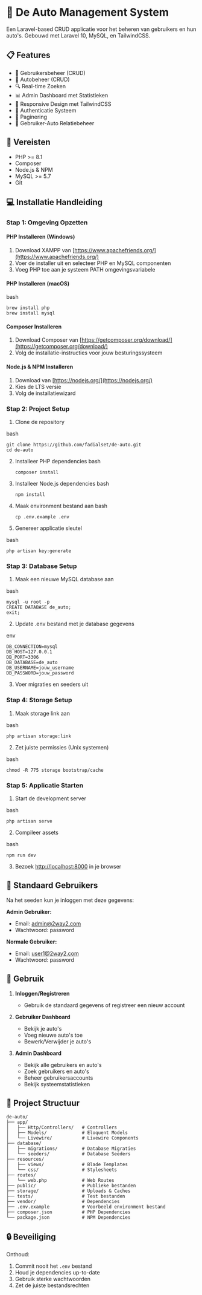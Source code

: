 # 🚗 De Auto Management System

Een Laravel-based CRUD applicatie voor het beheren van gebruikers en hun auto's. Gebouwd met Laravel 10, MySQL, en TailwindCSS.

## 📋 Features

-   👥 Gebruikersbeheer (CRUD)
-   🚙 Autobeheer (CRUD)
-   🔍 Real-time Zoeken
-   📊 Admin Dashboard met Statistieken
-   📱 Responsive Design met TailwindCSS
-   🔐 Authenticatie Systeem
-   📄 Paginering
-   🔗 Gebruiker-Auto Relatiebeheer

## 🔧 Vereisten

-   PHP >= 8.1
-   Composer
-   Node.js & NPM
-   MySQL >= 5.7
-   Git

## 💻 Installatie Handleiding

### Stap 1: Omgeving Opzetten

#### PHP Installeren (Windows)

1. Download XAMPP van [https://www.apachefriends.org/](https://www.apachefriends.org/)
2. Voer de installer uit en selecteer PHP en MySQL componenten
3. Voeg PHP toe aan je systeem PATH omgevingsvariabele

#### PHP Installeren (macOS)

bash
```
brew install php
brew install mysql
```

#### Composer Installeren

1. Download Composer van [https://getcomposer.org/download/](https://getcomposer.org/download/)
2. Volg de installatie-instructies voor jouw besturingssysteem

#### Node.js & NPM Installeren

1. Download van [https://nodejs.org/](https://nodejs.org/)
2. Kies de LTS versie
3. Volg de installatiewizard

### Stap 2: Project Setup

1. Clone de repository

bash
```
git clone https://github.com/fadialset/de-auto.git
cd de-auto
```

2. Installeer PHP dependencies
   bash
   ```
   composer install
   ```

4. Installeer Node.js dependencies
   bash
   ```
   npm install
   ```

5. Maak environment bestand aan
   bash
   ```
   cp .env.example .env
   ```

6. Genereer applicatie sleutel

bash
```
php artisan key:generate
```

### Stap 3: Database Setup

1. Maak een nieuwe MySQL database aan

bash
```
mysql -u root -p
CREATE DATABASE de_auto;
exit;
```
2. Update .env bestand met je database gegevens

env
```
DB_CONNECTION=mysql
DB_HOST=127.0.0.1
DB_PORT=3306
DB_DATABASE=de_auto
DB_USERNAME=jouw_username
DB_PASSWORD=jouw_password
```

3. Voer migraties en seeders uit

### Stap 4: Storage Setup

1. Maak storage link aan

bash
```
php artisan storage:link
```

2. Zet juiste permissies (Unix systemen)

bash
```
chmod -R 775 storage bootstrap/cache
```

### Stap 5: Applicatie Starten

1. Start de development server

bash
```
php artisan serve
```

2. Compileer assets

bash
```
npm run dev
```

3. Bezoek [http://localhost:8000](http://localhost:8000) in je browser

## 👤 Standaard Gebruikers

Na het seeden kun je inloggen met deze gegevens:

**Admin Gebruiker:**

-   Email: admin@2way2.com
-   Wachtwoord: password

**Normale Gebruiker:**

-   Email: user1@2way2.com
-   Wachtwoord: password

## 🚀 Gebruik

1. **Inloggen/Registreren**

    - Gebruik de standaard gegevens of registreer een nieuw account

2. **Gebruiker Dashboard**

    - Bekijk je auto's
    - Voeg nieuwe auto's toe
    - Bewerk/Verwijder je auto's

3. **Admin Dashboard**
    - Bekijk alle gebruikers en auto's
    - Zoek gebruikers en auto's
    - Beheer gebruikersaccounts
    - Bekijk systeemstatistieken

## 📁 Project Structuur
```
de-auto/
├── app/
│   ├── Http/Controllers/   # Controllers
│   ├── Models/             # Eloquent Models
│   └── Livewire/           # Livewire Components
├── database/
│   ├── migrations/         # Database Migraties
│   └── seeders/            # Database Seeders
├── resources/
│   ├── views/              # Blade Templates
│   └── css/                # Stylesheets
├── routes/
│   └── web.php             # Web Routes
├── public/                 # Publieke bestanden
├── storage/                # Uploads & Caches
├── tests/                  # Test bestanden
├── vendor/                 # Dependencies
├── .env.example            # Voorbeeld environment bestand
├── composer.json           # PHP Dependencies
└── package.json            # NPM Dependencies
```

## 🔒 Beveiliging

Onthoud:

1. Commit nooit het `.env` bestand
2. Houd je dependencies up-to-date
3. Gebruik sterke wachtwoorden
4. Zet de juiste bestandsrechten
